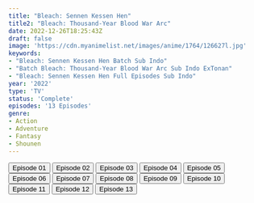 ```yaml
---
title: "Bleach: Sennen Kessen Hen"
title2: "Bleach: Thousand-Year Blood War Arc"
date: 2022-12-26T18:25:43Z
draft: false
image: 'https://cdn.myanimelist.net/images/anime/1764/126627l.jpg'
keywords:
- "Bleach: Sennen Kessen Hen Batch Sub Indo"
- "Batch Bleach: Thousand-Year Blood War Arc Sub Indo ExTonan"
- "Bleach: Sennen Kessen Hen Full Episodes Sub Indo"
year: '2022'
type: 'TV'
status: 'Complete'
episodes: '13 Episodes'
genre:
- Action
- Adventure
- Fantasy
- Shounen
---
```


<div class="d-g gg-5 gtc-r ai-c">
<button onclick="window.open('?arc=G62ShR0fPp_20221010/1/MP4/Kuramanime-BLCH_S2-01-480p-ExTonan','_blank')">Episode 01</button>
<button onclick="window.open('?arc=sr6wnfboj4_20221018/2/MP4/Kuramanime-BLCH_S2-02-480p-ExTonan','_blank')">Episode 02</button>
<button onclick="window.open('?arc=K2MQjON0rT_20221025/3/MP4/Kuramanime-BLCH_S2-03-480p-ExTonan','_blank')">Episode 03</button>
<button onclick="window.open('?arc=3RSHEssIJk_20221101/4/MP4/Kuramanime-BLCH_S2-04-480p-ExTonan','_blank')">Episode 04</button>
<button onclick="window.open('?arc=evLghO65DO_20221113/5/MP4/Kuramanime-BLCH_S2-05-480p-ExTonan','_blank')">Episode 05</button>
<button onclick="window.open('?arc=x5ML40AXr0_20221115/6/MP4/Kuramanime-BLCH_S2-06-480p-ExTonan','_blank')">Episode 06</button>
<button onclick="window.open('?arc=gEkyRH30ze_20221122/7/MP4/Kuramanime-BLCH_S2-07-480p-ExTonan','_blank')">Episode 07</button>
<button onclick="window.open('?arc=9ifz6tZR99_20221130/8/MP4/Kuramanime-BLCH_S2-08-480p-ExTonan','_blank')">Episode 08</button>
<button onclick="window.open('?arc=ZODkQvhlpj_20221206/9/MP4/Kuramanime-BLCH_S2-09-480p-ExTonan','_blank')">Episode 09</button>
<button onclick="window.open('?arc=eVwhLlpVaO_20221213/10/MP4/Kuramanime-BLCH_S2-10-480p-ExTonan','_blank')">Episode 10</button>
<button onclick="window.open('?arc=RrbVPos6Xo_20221220/11/MP4/Kuramanime-BLCH_S2-11-480p-ExTonan','_blank')">Episode 11</button>
<button onclick="window.open('?arc=qP5D9R8RsH_20221226/12/MP4/Kuramanime-BLCH_S2-12-480p-BGlobal','_blank')">Episode 12</button>
<button onclick="window.open('?arc=YtGIbliwqM_20221226/13/MP4/Kuramanime-BLCH_S2-13_END-480p-BGlobal','_blank')">Episode 13</button>
</div>